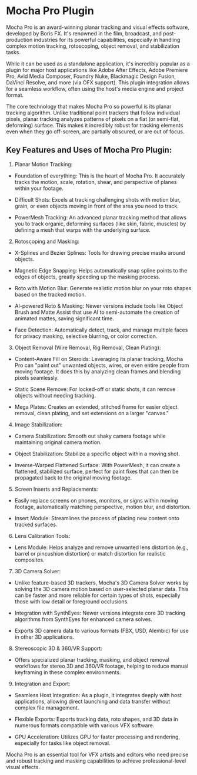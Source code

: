 # Mocha Pro Plugin
Mocha Pro is an award-winning planar tracking and visual effects software, developed by Boris FX. It's renowned in the film, broadcast, and post-production industries for its powerful capabilities, especially in handling complex motion tracking, rotoscoping, object removal, and stabilization tasks.

While it can be used as a standalone application, it's incredibly popular as a plugin for major host applications like Adobe After Effects, Adobe Premiere Pro, Avid Media Composer, Foundry Nuke, Blackmagic Design Fusion, DaVinci Resolve, and more (via OFX support). This plugin integration allows for a seamless workflow, often using the host's media engine and project format.


The core technology that makes Mocha Pro so powerful is its planar tracking algorithm. Unlike traditional point trackers that follow individual pixels, planar tracking analyzes patterns of pixels on a flat (or semi-flat, deforming) surface. This makes it incredibly robust for tracking elements even when they go off-screen, are partially obscured, or are out of focus.
## Key Features and Uses of Mocha Pro Plugin:
1. Planar Motion Tracking:

- Foundation of everything: This is the heart of Mocha Pro. It accurately tracks the motion, scale, rotation, shear, and perspective of planes within your footage.

- Difficult Shots: Excels at tracking challenging shots with motion blur, grain, or even objects moving in front of the area you need to track.

- PowerMesh Tracking: An advanced planar tracking method that allows you to track organic, deforming surfaces (like skin, fabric, muscles) by defining a mesh that warps with the underlying surface.

2. Rotoscoping and Masking:

- X-Splines and Bezier Splines: Tools for drawing precise masks around objects.

- Magnetic Edge Snapping: Helps automatically snap spline points to the edges of objects, greatly speeding up the masking process.

- Roto with Motion Blur: Generate realistic motion blur on your roto shapes based on the tracked motion.

- AI-powered Roto & Masking: Newer versions include tools like Object Brush and Matte Assist that use AI to semi-automate the creation of animated mattes, saving significant time.

- Face Detection: Automatically detect, track, and manage multiple faces for privacy masking, selective blurring, or color correction.

3. Object Removal (Wire Removal, Rig Removal, Clean Plating):

- Content-Aware Fill on Steroids: Leveraging its planar tracking, Mocha Pro can "paint out" unwanted objects, wires, or even entire people from moving footage. It does this by analyzing clean frames and blending pixels seamlessly.

- Static Scene Remove: For locked-off or static shots, it can remove objects without needing tracking.

- Mega Plates: Creates an extended, stitched frame for easier object removal, clean plating, and set extensions on a larger "canvas."

4. Image Stabilization:

- Camera Stabilization: Smooth out shaky camera footage while maintaining original camera motion.

- Object Stabilization: Stabilize a specific object within a moving shot.

- Inverse-Warped Flattened Surface: With PowerMesh, it can create a flattened, stabilized surface, perfect for paint fixes that can then be propagated back to the original moving footage.

5. Screen Inserts and Replacements:

- Easily replace screens on phones, monitors, or signs within moving footage, automatically matching perspective, motion blur, and distortion.

- Insert Module: Streamlines the process of placing new content onto tracked surfaces.

6. Lens Calibration Tools:

- Lens Module: Helps analyze and remove unwanted lens distortion (e.g., barrel or pincushion distortion) or match distortion for realistic composites.

7. 3D Camera Solver:

- Unlike feature-based 3D trackers, Mocha's 3D Camera Solver works by solving the 3D camera motion based on user-selected planar data. This can be faster and more reliable for certain types of shots, especially those with low detail or foreground occlusions.

- Integration with SynthEyes: Newer versions integrate core 3D tracking algorithms from SynthEyes for enhanced camera solves.

- Exports 3D camera data to various formats (FBX, USD, Alembic) for use in other 3D applications.

8. Stereoscopic 3D & 360/VR Support:

- Offers specialized planar tracking, masking, and object removal workflows for stereo 3D and 360/VR footage, helping to reduce manual keyframing in these complex environments.

9. Integration and Export:

- Seamless Host Integration: As a plugin, it integrates deeply with host applications, allowing direct launching and data transfer without complex file management.

- Flexible Exports: Exports tracking data, roto shapes, and 3D data in numerous formats compatible with various VFX software.

- GPU Acceleration: Utilizes GPU for faster processing and rendering, especially for tasks like object removal.

Mocha Pro is an essential tool for VFX artists and editors who need precise and robust tracking and masking capabilities to achieve professional-level visual effects.
